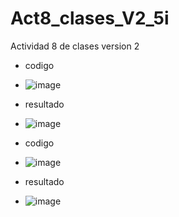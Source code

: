 # Act8_clases_V2_5i
Actividad 8 de clases version 2

- codigo
- ![image](https://github.com/user-attachments/assets/c2021255-71c8-40c4-9e25-25c6bf9684ff)
- resultado
- ![image](https://github.com/user-attachments/assets/6ad603fd-173c-4ce9-a608-e5214189add9)

- codigo
- ![image](https://github.com/user-attachments/assets/d8c9ca41-fb09-44fa-a955-e834c6b28bb4)

- resultado
- ![image](https://github.com/user-attachments/assets/6baf4638-c8b5-44b5-a61d-6d0d43be43fa)



